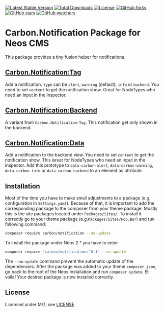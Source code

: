 [![Latest Stable Version](https://poser.pugx.org/carbon/notification/v/stable)](https://packagist.org/packages/carbon/notification)
[![Total Downloads](https://poser.pugx.org/carbon/notification/downloads)](https://packagist.org/packages/carbon/notification)
[![License](https://poser.pugx.org/carbon/notification/license)](https://packagist.org/packages/carbon/notification)
[![GitHub forks](https://img.shields.io/github/forks/CarbonPackages/Carbon.Notification.svg?style=social&label=Fork)](https://github.com/CarbonPackages/Carbon.Notification/fork)
[![GitHub stars](https://img.shields.io/github/stars/CarbonPackages/Carbon.Notification.svg?style=social&label=Stars)](https://github.com/CarbonPackages/Carbon.Notification/stargazers)
[![GitHub watchers](https://img.shields.io/github/watchers/CarbonPackages/Carbon.Notification.svg?style=social&label=Watch)](https://github.com/CarbonPackages/Carbon.Notification/subscription)

# Carbon.Notification Package for Neos CMS

This package provides a tiny fusion helper for notifications.

## [Carbon.Notification:Tag](Resources/Private/Fusion/Tag.fusion)

Add a notification. `type` can be `alert`, `warning` (default), `info` or
`backend`. You need to set `content` to get the notification show.
Great for NodeTypes who need an input in the inspector.

## [Carbon.Notification:Backend](Resources/Private/Fusion/Backend.fusion)

A variant from `Carbon.Notification:Tag`.
This notification get only shown in the backend.

## [Carbon.Notification:Data](Resources/Private/Fusion/Data.fusion)

Add a notification to the backend view. You need to set `content` to get the
notification show. This isreat for NodeTypes who need an input in the inspector.
Add this prototype to `data-carbon-alert`, `data-carbon-warning`,
`data-carbon-info` or `data-carbon-backend` to an element as attribute.

## Installation

Most of the time you have to make small adjustments to a package (e.g.
configuration in `Settings.yaml`). Because of that, it is important to add the
corresponding package to the composer from your theme package. Mostly this is
the site packages located under `Packages/Sites/`. To install it correctly go to
your theme package (e.g.`Packages/Sites/Foo.Bar`) and run following command:

```bash
composer require carbon/notification --no-update
```

To install the package under Neos 2.\* you have to enter

```bash
composer require "carbon/notification:^0.1" --no-update
```

The `--no-update` command prevent the automatic update of the dependencies.
After the package was added to your theme `composer.json`, go back to the root
of the Neos installation and run `composer update`. Et voilà! Your desired
package is now installed correctly.

## License

Licensed under MIT, see [LICENSE](LICENSE)
